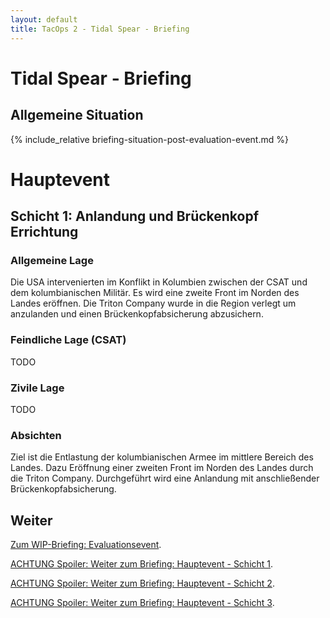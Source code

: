 ```yaml
---
layout: default
title: TacOps 2 - Tidal Spear - Briefing
---
```


<div markdown="1" class="briefing-textblock">

# Tidal Spear - Briefing

## Allgemeine Situation

{% include_relative briefing-situation-post-evaluation-event.md %}

# Hauptevent

## Schicht 1: Anlandung und Brückenkopf Errichtung  

### Allgemeine Lage

Die USA intervenierten im Konflikt in Kolumbien zwischen der CSAT und dem kolumbianischen Militär.
Es wird eine zweite Front im Norden des Landes eröffnen.
Die Triton Company wurde in die Region verlegt um anzulanden und einen Brückenkopfabsicherung abzusichern.

<div markdown="1" class="hidden">


### Feindliche Lage (CSAT)

TODO

### Zivile Lage

TODO

### Absichten

Ziel ist die Entlastung der kolumbianischen Armee im mittlere Bereich des Landes.
Dazu Eröffnung einer zweiten Front im Norden des Landes durch die Triton Company.
Durchgeführt wird eine Anlandung mit anschließender Brückenkopfabsicherung.

</div>

## Weiter

[Zum WIP-Briefing: Evaluationsevent](./briefing-evaluation-event.html).

[ACHTUNG Spoiler: Weiter zum Briefing: Hauptevent - Schicht 1](./briefing-main-event-1.html).

[ACHTUNG Spoiler: Weiter zum Briefing: Hauptevent - Schicht 2](./briefing-main-event-2.html).

[ACHTUNG Spoiler: Weiter zum Briefing: Hauptevent - Schicht 3](./briefing-main-event-3.html).
